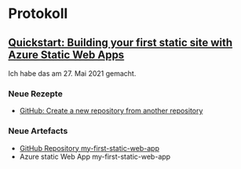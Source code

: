 # Protokoll

## [Quickstart: Building your first static site with Azure Static Web Apps](https://github.com/oktagon2/my-pdfs/blob/master/Quickstart_%20Building%20your%20first%20static%20site%20with%20the%20Azure%20Static%20Web%20Apps%20_%20Microsoft%20Docs.pdf)
Ich habe das am 27. Mai 2021 gemacht.
### Neue Rezepte
* [GitHub: Create a new repository from another repository](https://github.com/oktagon2/my-pdfs/blob/master/github-rezepte.md#create-a-new-repository-from-another-repository)
### Neue Artefacts
* [GitHub Repository my-first-static-web-app](https://github.com/oktagon2/my-first-static-web-app)
* Azure static Web App my-first-static-web-app